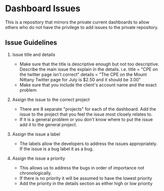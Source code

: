 # Dashboard Issues

This is a repository that mirrors the private current dashboards to allow others who do not have the privilege to add issues to the private repository. 

## Issue Guidelines 
1) Issue title and details 
  
   * Make sure that the title is descriptive enough but not too descriptive. Describe the main issue the explain in the details. i.e. title = "CPE on the twitter page isn't correct" details = "The CPE on the Mount Nittany Twitter page for July is $2.50 and it should be 3.00"
   * Make sure that you include the client's account name and the exact problem 
   
 2) Assign the issue to the correct project
    * There are 8 separate "projects" for each of the dashboard. Add the issue to the project that you feel the issue most closely relates to. 
    * If it is a general problem or you don't know where to put the issue add it to the general project. 
    
  3) Assign the issue a label
  
      * The labels allow the developers to address the issues appropriately. If the issue is a bug label it as a bug. 
    
  
  4) Assign the issue a priority
      * This allows us to address the bugs in order of importance not chronologically. 
      * If there is no priority it will be assumed to have the lowest priority 
      * Add the priority in the details section as either high or low priority 

